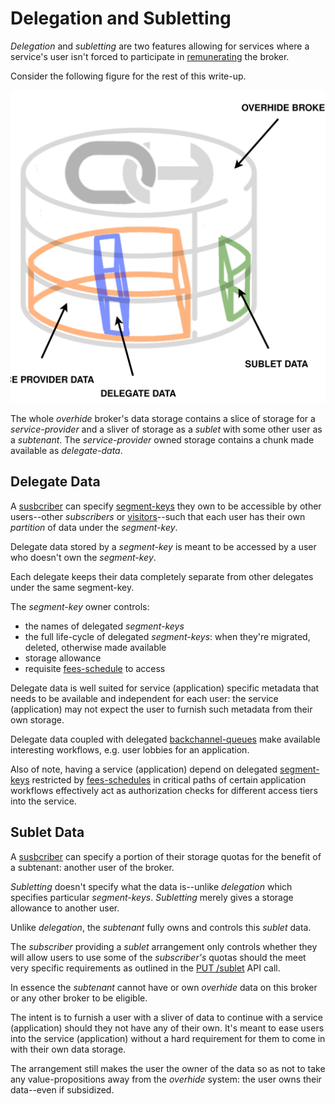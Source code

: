# Delegation and Subletting

*Delegation* and *subletting* are two features allowing for services where a service's user isn't forced to participate in [remunerating](../readme.html#remuneration-api) the broker. 

Consider the following figure for the rest of this write-up.  

![Given storage.](images/delegate-sublet.svg)

The whole *overhide* broker's data storage contains a slice of storage for a *service-provider* and a sliver of storage as a *sublet* with some other user as a *subtenant*.  The *service-provider* owned storage contains a chunk made available as *delegate-data*. 

## Delegate Data

A [susbcriber](identity.html#subscriptions) can specify [segment-keys](glossary.html#segment-key) they own to be accessible by other users--other *subscribers* or [visitors](glossary.html#invitee-visitor-guest)--such that each user has their own *partition* of data under the *segment-key*.

Delegate data stored by a *segment-key* is meant to be accessed by a user who doesn't own the *segment-key*.

Each delegate keeps their data completely separate from other delegates under the same segment-key.

The *segment-key* owner controls:

* the names of delegated *segment-keys*
* the full life-cycle of delegated *segment-keys*: when they're migrated, deleted, otherwise made available
* storage allowance
* requisite [fees-schedule](broker.html#/definitions/DatastoreKeySettings) to access 

Delegate data is well suited for service (application) specific metadata that needs to be available and independent for each user: the service (application) may not expect the user to furnish such metadata from their own storage.

Delegate data coupled with delegated [backchannel-queues](broker.html#tag-backchannel-queues) make available interesting workflows, e.g. user lobbies for an application.

Also of note, having a service (application) depend on delegated [segment-keys](glossary.html#segment-key) restricted by [fees-schedules](broker.html#/definitions/DatastoreKeySettings) in critical paths of certain application workflows effectively act as authorization checks for different access tiers into the service.

## Sublet Data

A [susbcriber](identity.html#subscriptions) can specify a portion of their storage quotas for the benefit of a subtenant: another user of the broker.

*Subletting* doesn't specify what the data is--unlike *delegation* which specifies particular *segment-keys*.  *Subletting* merely gives a storage allowance to another user.

Unlike *delegation*, the *subtenant* fully owns and controls this *sublet* data.

The *subscriber* providing a *sublet* arrangement only controls whether they will allow users to use some of the *subscriber's* quotas should the meet very specific requirements as outlined in the [PUT /sublet](broker.html#operation--sublet-put) API call.

In essence the *subtenant* cannot have or own *overhide* data on this broker or any other broker to be eligible.

The intent is to furnish a user with a sliver of data to continue with a service (application) should they not have any of their own.  It's meant to ease users into the service (application) without a hard requirement for them to come in with their own data storage.

The arrangement still makes the user the owner of the data so as not to take any value-propositions away from the *overhide* system:  the user owns their data--even if subsidized.